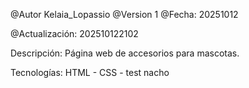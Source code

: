 @Autor Kelaia_Lopassio
@Version 1
@Fecha: 20251012

@Actualización: 202510122102

Descripción: Página web de accesorios para mascotas.


Tecnologías: HTML - CSS - test nacho